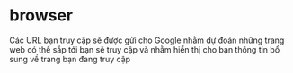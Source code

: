 # browser
Các URL bạn truy cập sẽ được gửi cho Google nhằm dự đoán những trang web có thể sắp tới bạn sẽ truy cập và nhằm hiển thị cho bạn thông tin bổ sung về trang bạn đang truy cập
